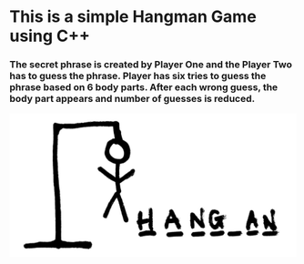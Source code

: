 # This is a simple Hangman Game using C++   


### The secret phrase is created by Player One and the Player Two has to guess the phrase. Player has six tries to guess the phrase based on 6 body parts. After each wrong guess, the body part appears and number of guesses is reduced.

![alt text](https://github.com/akhomochkina/HangmanGame/blob/master/dominatehangman-1600.jpg)

